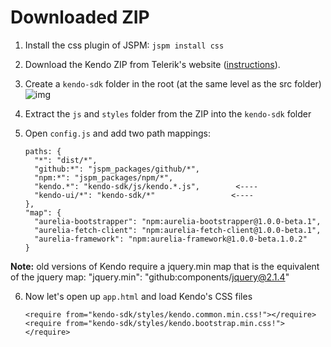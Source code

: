 # Downloaded ZIP

1. Install the css plugin of JSPM: `jspm install css`
2. Download the Kendo ZIP from Telerik's website ([instructions](../../simple/kendo_all_min_js)).
3. Create a `kendo-sdk` folder in the root (at the same level as the src folder)
![img](http://i.imgur.com/HefXpuN.png)
4. Extract the `js` and `styles` folder from the ZIP into the `kendo-sdk` folder
5. Open `config.js` and add two path mappings:

    ```
    paths: {
      "*": "dist/*",
      "github:*": "jspm_packages/github/*",
      "npm:*": "jspm_packages/npm/*",
      "kendo.*": "kendo-sdk/js/kendo.*.js",        <----
      "kendo-ui/*": "kendo-sdk/*"                 <----
    },
    "map": {
      "aurelia-bootstrapper": "npm:aurelia-bootstrapper@1.0.0-beta.1",
      "aurelia-fetch-client": "npm:aurelia-fetch-client@1.0.0-beta.1",
      "aurelia-framework": "npm:aurelia-framework@1.0.0-beta.1.0.2"
    }
    ```

  **Note:** old versions of Kendo require a jquery.min map that is the equivalent of the jquery map: "jquery.min": "github:components/jquery@2.1.4"

6. Now let's open up `app.html` and load Kendo's CSS files

    ```
    <require from="kendo-sdk/styles/kendo.common.min.css!"></require>
    <require from="kendo-sdk/styles/kendo.bootstrap.min.css!"></require>
    ```
